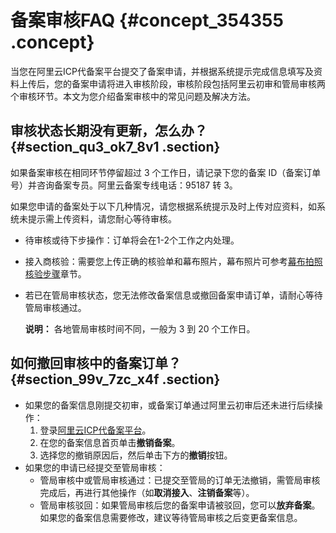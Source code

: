 # 备案审核FAQ {#concept_354355 .concept}

当您在阿里云ICP代备案平台提交了备案申请，并根据系统提示完成信息填写及资料上传后，您的备案申请将进入审核阶段，审核阶段包括阿里云初审和管局审核两个审核环节。本文为您介绍备案审核中的常见问题及解决方法。

## 审核状态长期没有更新，怎么办？ {#section_qu3_ok7_8v1 .section}

如果备案审核在相同环节停留超过 3 个工作日，请记录下您的备案 ID（备案订单号）并咨询备案专员。阿里云备案专线电话：95187 转 3。

如果您申请的备案处于以下几种情况，请您根据系统提示及时上传对应资料，如系统未提示需上传资料，请您耐心等待审核。

-   待审核或待下步操作：订单将会在1-2个工作之内处理。
-   接入商核验：需要您上传正确的核验单和幕布照片，幕布照片可参考[幕布拍照核验步骤](../cn.zh-CN/ICP备案流程（PC端）/人脸核验或幕布拍照核验.md#section_nwf_phv_y2b)章节。
-   若已在管局审核状态，您无法修改备案信息或撤回备案申请订单，请耐心等待管局审核通过。

    **说明：** 各地管局审核时间不同，一般为 3 到 20 个工作日。


## 如何撤回审核中的备案订单？ {#section_99v_7zc_x4f .section}

-   如果您的备案信息刚提交初审，或备案订单通过阿里云初审后还未进行后续操作：
    1.  登录[阿里云ICP代备案平台](https://beian.aliyun.com/order/index.htm)。
    2.  在您的备案信息首页单击**撤销备案**。
    3.  选择您的撤销原因后，然后单击下方的**撤销**按钮。
-   如果您的申请已经提交至管局审核：
    -   管局审核中或管局审核通过：已提交至管局的订单无法撤销，需管局审核完成后，再进行其他操作（如**取消接入**、**注销备案**等）。
    -   管局审核驳回：如果管局审核后您的备案申请被驳回，您可以**放弃备案**。如果您的备案信息需要修改，建议等待管局审核之后变更备案信息。

